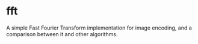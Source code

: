 # fft
A simple Fast Fourier Transform implementation for image encoding, and a comparison between it and other algorithms.
